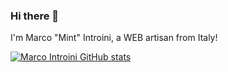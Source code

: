 ### Hi there 👋
I'm Marco "Mint" Introini, a WEB artisan from Italy!

[![Marco Introini GitHub stats](https://github-readme-stats.vercel.app/api/top-langs?username=marco-introini&hide=html,scss,stylus,blade,jupyter%20notebook,python,css,shell,batchfile,dockerfile,typescript&theme=transparent&show_icons=true)](https://github.com/marco-introini)

